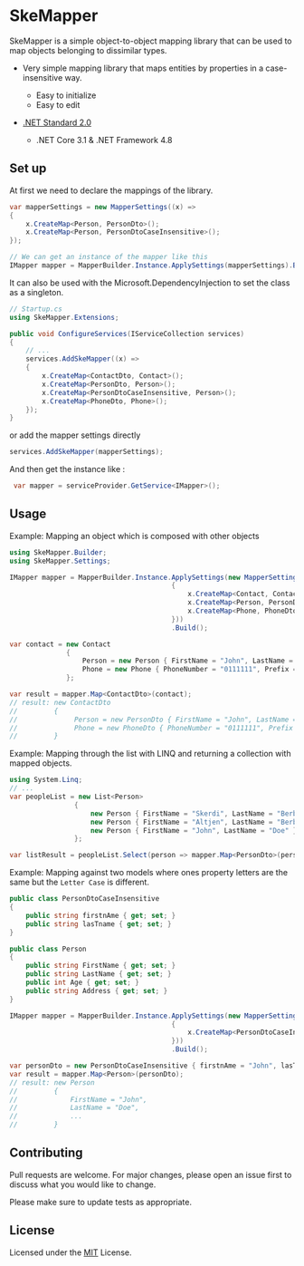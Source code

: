 # SkeMapper

SkeMapper is a simple object-to-object mapping library that can be used to map objects belonging to dissimilar types.

* Very simple mapping library that maps entities by properties in a case-insensitive way.
  * Easy to initialize
  * Easy to edit

* [.NET Standard 2.0](https://github.com/dotnet/standard/blob/master/docs/versions/netstandard2.0.md)
  * .NET Core 3.1 & .NET Framework 4.8



## Set up
At first we need to declare the mappings of the library.
```csharp
var mapperSettings = new MapperSettings((x) =>
{
    x.CreateMap<Person, PersonDto>();
    x.CreateMap<Person, PersonDtoCaseInsensitive>();
});

// We can get an instance of the mapper like this
IMapper mapper = MapperBuilder.Instance.ApplySettings(mapperSettings).Build();
```
It can also be used with the Microsoft.DependencyInjection to set the class as a singleton. 
```csharp
// Startup.cs
using SkeMapper.Extensions;

public void ConfigureServices(IServiceCollection services)
{   
    // ...
    services.AddSkeMapper((x) =>
    {
        x.CreateMap<ContactDto, Contact>();
        x.CreateMap<PersonDto, Person>();
        x.CreateMap<PersonDtoCaseInsensitive, Person>();
        x.CreateMap<PhoneDto, Phone>();
    });
}
```
or add the mapper settings directly 
```csharp
services.AddSkeMapper(mapperSettings);
```
And then get the instance like :
```csharp
 var mapper = serviceProvider.GetService<IMapper>();
```
## Usage

Example: Mapping an object which is composed with other objects
```csharp
using SkeMapper.Builder;
using SkeMapper.Settings;

IMapper mapper = MapperBuilder.Instance.ApplySettings(new MapperSettings((x) =>
                                        {
                                            x.CreateMap<Contact, ContactDto>();
                                            x.CreateMap<Person, PersonDto>();
                                            x.CreateMap<Phone, PhoneDto>();
                                        }))
                                        .Build();

var contact = new Contact
              {
                  Person = new Person { FirstName = "John", LastName = "Doe", Addres = "US", Age = 22 },
                  Phone = new Phone { PhoneNumber = "0111111", Prefix = "+01" }
              };

var result = mapper.Map<ContactDto>(contact);
// result: new ContactDto 
//         { 
//              Person = new PersonDto { FirstName = "John", LastName = "Doe" },
//              Phone = new PhoneDto { PhoneNumber = "0111111", Prefix = "+01" }    
//         }

```

Example: Mapping through the list with LINQ and returning a collection with mapped objects.
```csharp
using System.Linq;
// ...
var peopleList = new List<Person>
                {
                    new Person { FirstName = "Skerdi", LastName = "Berberi" },
                    new Person { FirstName = "Altjen", LastName = "Berberi" },
                    new Person { FirstName = "John", LastName = "Doe" }
                };

var listResult = peopleList.Select(person => mapper.Map<PersonDto>(person)).ToList();
```
Example: Mapping against two models where ones property letters are the same but the ``Letter Case`` is different. 
```csharp
public class PersonDtoCaseInsensitive
{
    public string firstnAme { get; set; }
    public string lasTname { get; set; }
}

public class Person
{
    public string FirstName { get; set; }
    public string LastName { get; set; }
    public int Age { get; set; }
    public string Address { get; set; }
}

IMapper mapper = MapperBuilder.Instance.ApplySettings(new MapperSettings((x) =>
                                        {
                                            x.CreateMap<PersonDtoCaseInsensitive, Person>();
                                        }))
                                        .Build();

var personDto = new PersonDtoCaseInsensitive { firstnAme = "John", lasTname = "Doe" };
var result = mapper.Map<Person>(personDto);
// result: new Person 
//         { 
//             FirstName = "John",
//             LastName = "Doe",
//             ...
//         }
```

## Contributing
Pull requests are welcome. For major changes, please open an issue first to discuss what you would like to change.

Please make sure to update tests as appropriate.

## License

Licensed under the [MIT](LICENSE) License.